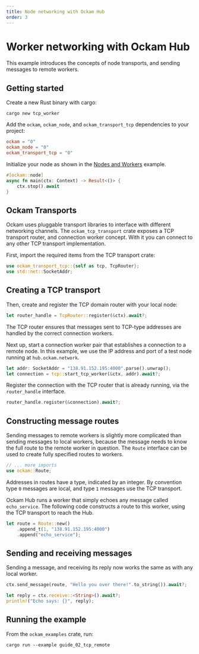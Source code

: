 ```yaml
---
title: Node networking with Ockam Hub
order: 3
---
```


# Worker networking with Ockam Hub

This example introduces the concepts of node transports, and sending messages to remote workers.

## Getting started

Create a new Rust binary with cargo:

```shell
cargo new tcp_worker
```

Add the `ockam`, `ockam_node`, and `ockam_transport_tcp` dependencies to your project:

```toml
ockam = "0"
ockam_node = "0"
ockam_transport_tcp = "0"
```

Initialize your node as shown in the [Nodes and Workers]() example.

```rust
#[ockam::node]
async fn main(ctx: Context) -> Result<()> {
    ctx.stop().await
}
```

## Ockam Transports

Ockam uses pluggable transport libraries to interface with different networking channels.  The `ockam_tcp_transport`
crate exposes a TCP transport router, and connection worker concept.  With it you can connect to any other TCP transport
implementation.

First, import the required items from the TCP transport crate:

```rust
use ockam_transport_tcp::{self as tcp, TcpRouter};
use std::net::SocketAddr;
```

## Creating a TCP transport

Then, create and register the TCP domain router with your local node:

```rust
let router_handle = TcpRouter::register(&ctx).await?;
```

The TCP router ensures that messages sent to TCP-type addresses are handled by the correct connection workers.

Next up, start a connection worker pair that establishes a connection to a remote node.  In this example, we use the IP
address and port of a test node running at `hub.ockam.network`.

```rust
let addr: SocketAddr = "138.91.152.195:4000".parse().unwrap();
let connection = tcp::start_tcp_worker(&ctx, addr).await?;
```

Register the connection with the TCP router that is already running, via the `router_handle` interface.

```rust
router_handle.register(&connection).await?;
```

## Constructing message routes

Sending messages to remote workers is slightly more complicated than sending messages to local workers, because the
message needs to know the full route to the remote worker in question.  The `Route` interface can be used to create
fully specified routes to workers.

```rust
// ... more imports
use ockam::Route;
```

Addresses in routes have a type, indicated by an integer.  By convention type `0` messages are local, and type `1`
messages use the TCP transport.

Ockam Hub runs a worker that simply echoes any message called `echo_service`.  The following code constructs a route to
this worker, using the TCP transport to reach the Hub.

```rust
let route = Route::new()
    .append_t(1, "138.91.152.195:4000")
    .append("echo_service");
```

## Sending and receiving messages

Sending a message, and receiving its reply now works the same as with any local worker.

```rust
ctx.send_message(route, "Hello you over there!".to_string()).await?;

let reply = ctx.receive::<String>().await?;
println!("Echo says: {}", reply);
```

## Running the example

From the `ockam_examples` crate, run:

```shell
cargo run --example guide_02_tcp_remote
```
